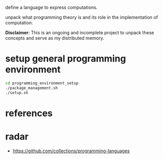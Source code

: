 define a language to express computations.

unpack what programming theory is and its role in the implementation of computation.

**Disclaimer**: This is an ongoing and incomplete project to unpack these concepts and serve as my distributed memory.

# setup general programming environment
``` zsh
cd programming_environment_setup 
./package_management.sh 
./setup.sh
```
# references

# radar
* https://github.com/collections/programming-languages 

